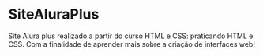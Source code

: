 # SiteAluraPlus
Site Alura plus realizado a partir do curso HTML e CSS: praticando HTML e CSS. Com a finalidade de aprender mais sobre a criação de interfaces web! 
